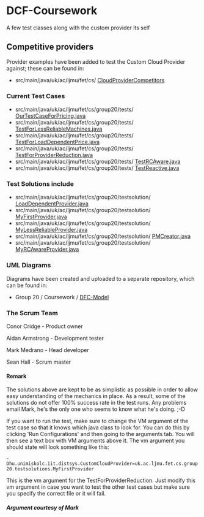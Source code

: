 # DCF-Coursework
A few test classes along with the custom provider its self

## Competitive providers

Provider examples have been added to test the Custom Cloud Provider against; these can be found in:

* src/main/java/uk/ac/ljmu/fet/cs/  [CloudProviderCompetitors](https://bitbucket.org/group20-/dcf-coursework/src/78b6a786cadd2494a4019e2204cc9bbb3c2f5ef8/src/main/java/uk/ac/ljmu/fet/cs/CloudProviderCompetitors/?at=master)

### Current Test Cases

* src/main/java/uk/ac/ljmu/fet/cs/group20/tests/  [OurTestCaseForPricing.java](https://bitbucket.org/group20-/dcf-coursework/src/ea1b8137d303050a0ce371bcf6587b3f00d6bf36/src/main/java/uk/ac/ljmu/fet/cs/group20/tests/OurTestCaseForPricing.java?at=master&fileviewer=file-view-default)
* src/main/java/uk/ac/ljmu/fet/cs/group20/tests/  [TestForLessReliableMachines.java](https://bitbucket.org/group20-/dcf-coursework/src/b9587bb223f754b6dff53cee2747b18f1cca8569/src/main/java/uk/ac/ljmu/fet/cs/group20/tests/TestForLessReliableMachines.java?at=master&fileviewer=file-view-default)
* src/main/java/uk/ac/ljmu/fet/cs/group20/tests/  [TestForLoadDependentPrice.java](https://bitbucket.org/group20-/dcf-coursework/src/b9587bb223f754b6dff53cee2747b18f1cca8569/src/main/java/uk/ac/ljmu/fet/cs/group20/tests/TestForLoadDependentPrice.java?at=master&fileviewer=file-view-default)
* src/main/java/uk/ac/ljmu/fet/cs/group20/tests/  [TestForProviderReduction.java](https://bitbucket.org/group20-/dcf-coursework/src/b9587bb223f754b6dff53cee2747b18f1cca8569/src/main/java/uk/ac/ljmu/fet/cs/group20/tests/TestForProviderReduction.java?at=master&fileviewer=file-view-default)
* src/main/java/uk/ac/ljmu/fet/cs/group20/tests/  [TestRCAware.java](https://bitbucket.org/group20-/dcf-coursework/src/b9587bb223f754b6dff53cee2747b18f1cca8569/src/main/java/uk/ac/ljmu/fet/cs/group20/tests/TestRCAware.java?at=master&fileviewer=file-view-default)
* src/main/java/uk/ac/ljmu/fet/cs/group20/tests/  [TestReactive.java](https://bitbucket.org/group20-/dcf-coursework/src/b9587bb223f754b6dff53cee2747b18f1cca8569/src/main/java/uk/ac/ljmu/fet/cs/group20/tests/TestReactive.java?at=master&fileviewer=file-view-default)

### Test Solutions include

* src/main/java/uk/ac/ljmu/fet/cs/group20/testsolution/  [LoadDependentProvider.java](https://bitbucket.org/group20-/dcf-coursework/src/b9587bb223f754b6dff53cee2747b18f1cca8569/src/main/java/uk/ac/ljmu/fet/cs/group20/testsolution/LoadDependentProvider.java?at=master&fileviewer=file-view-default)
* src/main/java/uk/ac/ljmu/fet/cs/group20/testsolution/  [MyFirstProvider.java](https://bitbucket.org/group20-/dcf-coursework/src/b9587bb223f754b6dff53cee2747b18f1cca8569/src/main/java/uk/ac/ljmu/fet/cs/group20/testsolution/MyFirstProvider.java?at=master&fileviewer=file-view-default)
* src/main/java/uk/ac/ljmu/fet/cs/group20/testsolution/  [MyLessReliableProvider.java](https://bitbucket.org/group20-/dcf-coursework/src/b9587bb223f754b6dff53cee2747b18f1cca8569/src/main/java/uk/ac/ljmu/fet/cs/group20/testsolution/MyLessReliableProvider.java?at=master&fileviewer=file-view-default)
*  src/main/java/uk/ac/ljmu/fet/cs/group20/testsolution/ [PMCreator.java](https://bitbucket.org/group20-/dcf-coursework/src/ea1b8137d303050a0ce371bcf6587b3f00d6bf36/src/main/java/uk/ac/ljmu/fet/cs/group20/testsolution/PMCreator.java?at=master&fileviewer=file-view-default)
* src/main/java/uk/ac/ljmu/fet/cs/group20/testsolution/  [MyRCAwareProvider.java](https://bitbucket.org/group20-/dcf-coursework/src/b9587bb223f754b6dff53cee2747b18f1cca8569/src/main/java/uk/ac/ljmu/fet/cs/group20/testsolution/MyRCAwareProvider.java?at=master&fileviewer=file-view-default)

### UML Diagrams

Diagrams have been created and uploaded to a separate repository, which can be found in:

* Group 20 / Coursework / [DFC-Model](https://bitbucket.org/group20-/dcf-model/overview)

### The Scrum Team

Conor Cridge - Product owner

Aidan Armstrong - Development tester 

Mark Medrano - Head developer

Sean Hall - Scrum master

#### Remark
The solutions above are kept to be as simplistic as possible in order to allow easy understanding of the mechanics in place. As a result, some of the solutions do not offer 100% success rate in the test runs. Any problems email Mark, he's the only one who seems to know what he's doing. ;-D

If you want to run the test, make sure to change the VM argument of the test case so that it knows which java class to look for. You can do this by clicking 'Run Configurations' and then going to the arguments tab. You will then see a text box with VM arguments above it. The vm argument you should state will look something like this: 

`-Dhu.unimiskolc.iit.distsys.CustomCloudProvider=uk.ac.ljmu.fet.cs.group20.testsolutions.MyFirstProvider`

This is the vm argument for the TestForProviderReduction. Just modify this vm argument in case you want to test the other test cases but make sure you specify the correct file or it will fail.

##### Argument courtesy of Mark